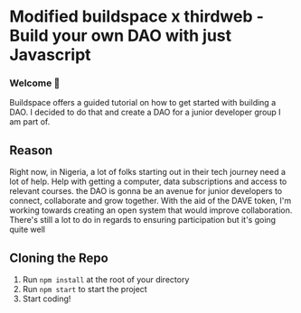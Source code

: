 # Modified buildspace x thirdweb - Build your own DAO with just Javascript

### **Welcome 👋**
Buildspace offers a guided tutorial on how to get started with building a DAO.
I decided to do that and create a DAO for  a junior developer group I am part of.

## Reason
Right now, in Nigeria, a lot of folks starting out in their tech journey need a lot of help. Help with getting a computer, data subscriptions and access to relevant courses. the DAO is gonna be an avenue for junior developers to connect, collaborate and grow together. With the aid of the DAVE token, I'm working towards creating an open system that would improve collaboration. There's still a lot to do in regards to ensuring participation but it's going quite well


## Cloning the Repo
1. Run `npm install` at the root of your directory
2. Run `npm start` to start the project
3. Start coding!

